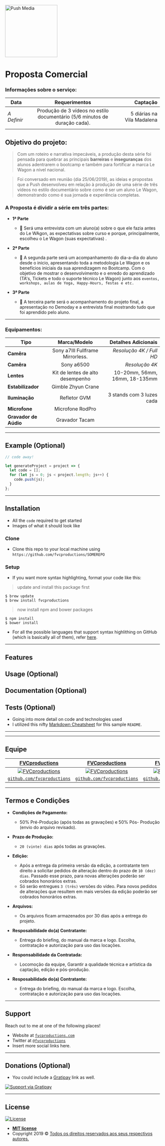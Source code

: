 <a href="http://fvcproductions.com"><img src="https://scontent.fcgh23-1.fna.fbcdn.net/v/t1.0-9/50907015_1092341617612035_1041846426197295104_n.png?_nc_cat=110&_nc_oc=AQnE8Fo4-hZV9sEMfjhs5ji8lwYOCjwForkp3tkhtui_QRuS03CETFemhDSPjQkamcY&_nc_ht=scontent.fcgh23-1.fna&oh=48c773ae3f763ac02d2c513b35aac6f1&oe=5D89BD67" title="Push Media" style="height: 170px;"></a>

<!-- [![FVCproductions](https://avatars1.githubusercontent.com/u/4284691?v=3&s=200)](http://fvcproductions.com) -->


# Proposta Comercial


### Informações sobre o serviço:

| Data        | Requerimentos     | Captação  |
| ------------- |:-------------:| -----:|
| *A Definir*      | Produção de 3 vídeos no estilo documentário (5/6 minutos de duração cada). | 5 diárias na Vila Madalena | Le Wagon |
|       |  |  |

## Objetivo do projeto:

> Com um roteiro e narrativa impecáveis, a produção desta série foi pensada para quebrar as principais **barreiras** e **inseguranças** dos alunos adentrarem o bootcamp e também para fortificar a marca Le Wagon a nível nacional.

> Foi conversado em reunião (dia 25/06/2019), as ideias e propostas que a Push desenvolveu em relação à produção de uma série de três vídeos no estilo documentário sobre como é ser um aluno Le Wagon, demonstrando como é sua jornada e experiência completas.

### A Proposta é dividir a série em três partes:

- **1ª Parte**
    - 🔧 Será uma entrevista com um aluno(a) sobre o que ele fazia antes do Le WAgon, as expectativas sobre curso e porque, principalmente, escolheu o Le Wagon (suas expectativas) .

- **2ª Parte**
    - 👯 A segunda parte será um acompanhamento do dia-a-dia do aluno desde o inicio, apresentando toda a metodologia Le Wagon e os benefícios iniciais da sua aprendizagem no Bootcamp.
    Com o objetivo de mostrar o desenvolvimento e o enredo do aprendizado (TA's, Tickets e todo o suporte técnico Le Wagon) junto aos `eventos, workshops, aulas de Yoga, Happy-Hours, festas e etc.`

- **3ª Parte**
    - 🎉 A terceira parte será o acompanhamento do projeto final, a apresentação no Demoday e a entrevista final mostrando tudo que foi aprendido pelo aluno.   

---

### Equipamentos:

| Tipo        | Marca/Modelo     | Detalhes Adicionais  |
| ------------- |:-------------:| -----:|
| **Camêra**     | Sony a7III Fullframe Mirrorless. | *Resolução 4K / Full HD* |
| **Camêra**      | Sony a6500      |   *Resolução 4K* |
| **Lentes** | Kit de lentes de alto desempenho   |    10-20mm, 56mm, 16mm, 18-135mm |	
| **Estabilizador** |  Gimble Zhyun Crane   |     |	
| **Iluminação** | Refletor GVM   | 3 stands com 3 luzes cada   |	
| **Microfone** | Microfone RodPro   |    |	
| **Gravador de Aúdio** | Gravador Tacam   |    |	



---

## Example (Optional)

```javascript
// code away!

let generateProject = project => {
  let code = [];
  for (let js = 0; js < project.length; js++) {
    code.push(js);
  }
};
```

---

## Installation

- All the `code` required to get started
- Images of what it should look like

### Clone

- Clone this repo to your local machine using `https://github.com/fvcproductions/SOMEREPO`

### Setup

- If you want more syntax highlighting, format your code like this:

> update and install this package first

```shell
$ brew update
$ brew install fvcproductions
```

> now install npm and bower packages

```shell
$ npm install
$ bower install
```

- For all the possible languages that support syntax highlithing on GitHub (which is basically all of them), refer <a href="https://github.com/github/linguist/blob/master/lib/linguist/languages.yml" target="_blank">here</a>.

---

## Features
## Usage (Optional)
## Documentation (Optional)
## Tests (Optional)

- Going into more detail on code and technologies used
- I utilized this nifty <a href="https://github.com/adam-p/markdown-here/wiki/Markdown-Cheatsheet" target="_blank">Markdown Cheatsheet</a> for this sample `README`.

---



---

## Equipe


| <a href="http://fvcproductions.com" target="_blank">**FVCproductions**</a> | <a href="http://fvcproductions.com" target="_blank">**FVCproductions**</a> | <a href="http://fvcproductions.com" target="_blank">**FVCproductions**</a> |
| :---: |:---:| :---:|
| [![FVCproductions](https://avatars1.githubusercontent.com/u/4284691?v=3&s=200)](http://fvcproductions.com)    | [![FVCproductions](https://avatars1.githubusercontent.com/u/4284691?v=3&s=200)](http://fvcproductions.com) | [![FVCproductions](https://avatars1.githubusercontent.com/u/4284691?v=3&s=200)](http://fvcproductions.com)  |
| <a href="http://github.com/fvcproductions" target="_blank">`github.com/fvcproductions`</a> | <a href="http://github.com/fvcproductions" target="_blank">`github.com/fvcproductions`</a> | <a href="http://github.com/fvcproductions" target="_blank">`github.com/fvcproductions`</a> |



---

## Termos e Condições

- **Condições de Pagamento:**
    - 50% Pré-Produção (após todas as gravações) e 50% Pós- Produção (envio do arquivo revisado).

- **Prazo de Produção:**
    - `20 (vinte) dias` após todas as gravações.

- **Edição:**
    - Após a entrega da primeira versão da edição, a contratante tem direito a solicitar pedidos de alteração dentro do prazo de `10 (dez) dias`. Passado esse prazo, para novas alterações poderão ser cobrados honorários extras. 
    - Só serão entregues `3 (três)` versões do vídeo. Para novos pedidos de alterações que resultem em mais versões da edição poderão ser cobrados honorários extras.

- **Arquivos:**
    - Os arquivos ficam armazenados por 30 dias após a entrega do projeto.

- **Resposabilidade do(a) Contratante:**
    - Entrega do briefing, do manual da marca e logo. Escolha, contratação e autorização para uso das locações.

- **Responsabilidade da Contratada:**
    - Locomoção da equipe, Garantir a qualidade técnica e artística da captação, edição e pós-produção.

- **Resposabilidade do(a) Contratante:**
    - Entrega do briefing, do manual da marca e logo. Escolha, contratação e autorização para uso das locações.
    

---

## Support

Reach out to me at one of the following places!

- Website at <a href="http://fvcproductions.com" target="_blank">`fvcproductions.com`</a>
- Twitter at <a href="http://twitter.com/fvcproductions" target="_blank">`@fvcproductions`</a>
- Insert more social links here.

---

## Donations (Optional)

- You could include a <a href="https://cdn.rawgit.com/gratipay/gratipay-badge/2.3.0/dist/gratipay.png" target="_blank">Gratipay</a> link as well.

[![Support via Gratipay](https://cdn.rawgit.com/gratipay/gratipay-badge/2.3.0/dist/gratipay.png)](https://gratipay.com/fvcproductions/)


---

## License

[![License](http://img.shields.io/:license-mit-blue.svg?style=flat-square)](http://badges.mit-license.org)

- **[MIT license](http://opensource.org/licenses/mit-license.php)**
- Copyright 2019 © <a href="http://fvcproductions.com" target="_blank">Todos os direitos reservados aos seus respectivos autores.</a>